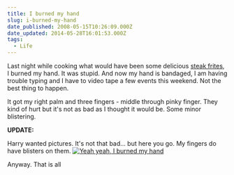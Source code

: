 ```yaml
---
title: I burned my hand
slug: i-burned-my-hand
date_published: 2008-05-15T10:26:09.000Z
date_updated: 2014-05-28T16:01:53.000Z
tags:
  - Life
---
```


Last night while cooking what would have been some delicious [steak frites](http://www.chowhound.com/topics/396639), I burned my hand. It was stupid. And now my hand is bandaged, I am having trouble typing and I have to video tape a few events this weekend. Not the best thing to happen.

It got my right palm and three fingers - middle through pinky finger. They kind of hurt but it's not as bad as I thought it would be. Some minor blistering.

**UPDATE:**

Harry wanted pictures. It's not that bad... but here you go. My fingers do have blisters on them.
[![Yeah yeah, I burned my hand](http://res.cloudinary.com/joelgoodman/image/upload/v1401314514/burn-di1_fsgbt4.jpg)](http://res.cloudinary.com/joelgoodman/image/upload/v1401314514/burn-di1_fsgbt4.jpg)

Anyway. That is all

